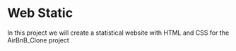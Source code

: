 # Web Static 

In this project we will create a statistical website with HTML and CSS for the AirBnB_Clone project
